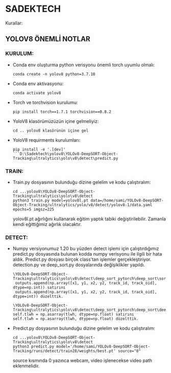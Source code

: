 # SADEKTECH
Kurallar:

## YOLOV8 ÖNEMLİ NOTLAR
### KURULUM:
* Conda env oluşturma python verisyonu önemli torch uyumlu olmalı:
  ```
  conda create -n yolov8 python=3.7.10
  ```

* Conda env aktivasyonu:
  ```
  conda activate yolov8
  ```

* Torch ve torchvision kurulumu:
  ```
  pip install torch==1.7.1 torchvision==0.8.2
  ```
  
* YoloV8 klasörümüzüzün içine gelmeliyiz:
  ```
  cd .. yolov8 klasörünün içine gel
  ```
  
* YoloV8 requirments kurulumları:
  ```
  pip install -e '.[dev]'
  ```D:\Sadektech\yolov8\YOLOv8-DeepSORT-Object-Tracking\ultralytics\yolo\v8\detect\predict.py
### TRAIN:
* Train.py dosyasının bulunduğu dizine gelelim ve kodu çalıştıralım:
  ```
  cd ...yolov8\YOLOv8-DeepSORT-Object-Tracking\ultralytics\yolo\v8\detect
  python3 train.py model=yolov8l.pt data=/home/sami/YOLOv8-DeepSORT-Object-Tracking/ultralytics/yolo/v8/detect/yolov8-1/data.yaml epochs=5 imgsz=225
  ```
  yolov8l.pt ağırlığını kullanarak eğitim yaptık tabiki değiştirilebilir. Zamanla kendi eğittiğimiz ağırlık olacaktır.
### DETECT:
* Numpy versiyonumuz 1.20 bu yüzden detect işlemi için çalıştırdığımız predict.py dosyasında bulunan kodda numpy verisyonu ile ilgili bir hata aldık. Predict.py dosyası birçok class'tan işlemler gerçekleştiriyor. detection.py ve deep_sort.py dosyalarında değişiklikler yapıldı.
  ```
  \YOLOv8-DeepSORT-Object-Tracking\ultralytics\yolo\v8\detect\deep_sort_pytorch\deep_sort\sort\detection.py
   outputs.append(np.array([x1, y1, x2, y2, track_id, track_oid], dtype=np.int)) satırını
   outputs.append(np.array([x1, y1, x2, y2, track_id, track_oid], dtype=int)) düzelttik.
  
  \YOLOv8-DeepSORT-Object-Tracking\ultralytics\yolo\v8\detect\deep_sort_pytorch\deep_sort\deep_sort.py
  self.tlwh = np.asarray(tlwh, dtype=np.float) satırını
  self.tlwh = np.asarray(tlwh, dtype=np.float) düzelttik.
  ```

* Predict.py dosyasının bulunduğu dizine gelelim ve kodu çalıştıralım:
  ```
  cd ...yolov8\YOLOv8-DeepSORT-Object-Tracking\ultralytics\yolo\v8\detect
  python3 predict.py model='/home/sami/YOLOv8-DeepSORT-Object-Tracking/runs/detect/train28/weights/best.pt' source="0"
  ```
  source kısmında 0 yazınca webcam, video işlenecekse video path eklenmelidir.


